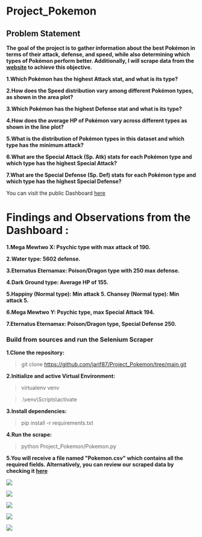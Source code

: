 # Project_Pokemon

## Problem Statement

**The goal of the project is to gather information about the best Pokémon in terms of their attack, defense, and speed, while also determining which types of Pokémon perform better. Additionally, I will scrape data from the [website](https://pokemondb.net/pokedex/all) to achieve this objective.**

**1.Which Pokémon has the highest Attack stat, and what is its type?**

**2.How does the Speed distribution vary among different Pokémon types, as shown in the area plot?**

**3.Which Pokémon has the highest Defense stat and what is its type?**

**4.How does the average HP of Pokémon vary across different types as shown in the line plot?**

**5.What is the distribution of Pokémon types in this dataset and which type has the minimum attack?**

**6.What are the Special Attack (Sp. Atk) stats for each Pokémon type and which type has the highest Special Attack?**

**7.What are the Special Defense (Sp. Def) stats for each Pokémon type and which type has the highest Special Defense?**

You can visit the public Dashboard [here](https://public.tableau.com/app/profile/sadikal.jarif/viz/FinalProject_Pokemon_Update/Dashboard2)

# Findings and Observations from the Dashboard :

**1.Mega Mewtwo X: Psychic type with max attack of 190.**

**2.Water type: 5602 defense.**

**3.Eternatus Eternamax: Poison/Dragon type with 250 max defense.**

**4.Dark Ground type: Average HP of 155.**

**5.Happiny (Normal type): Min attack 5. Chansey (Normal type): Min attack 5.**

**6.Mega Mewtwo Y: Psychic type, max Special Attack 194.**

**7.Eternatus Eternamax: Poison/Dragon type, Special Defense 250.**

### Build from sources and run the Selenium Scraper
**1.Clone the repository:**
>git clone https://github.com/jarif87/Project_Pokemon/tree/main.git

**2.Initialize and active Virtual Environment:**
>virtualenv venv

>.\venv\Scripts\activate

**3.Install dependencies:**
>pip install -r requirements.txt

**4.Run the scrape:**
>python Project_Pokemon/Pokemon.py

**5.You will receive a file named **"Pokemon.csv"** which contains all the required fields. Alternatively, you can review our scraped data by checking it [here](https://github.com/jarif87/Project_Pokemon/blob/main/Pokemon.csv)**


![](https://public.tableau.com/static/images/Bo/Book10_17002239230480/Type_And_Speed/4_3.png)

![](https://public.tableau.com/static/images/Bo/Book11_17002247483220/Name_and_attack/4_3.png)

![](https://public.tableau.com/static/images/Bo/Book13_17002258479330/typehpaverage/4_3.png)

![](https://public.tableau.com/static/images/Bo/Book19_17003109802900/Sheet9/4_3.png)

![](https://public.tableau.com/static/images/Bo/Book18_17003106062660/Sheet8/4_3.png)




